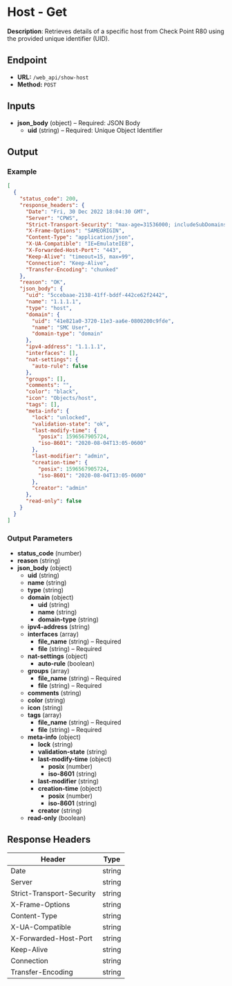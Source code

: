 # Host - Get

**Description**: Retrieves details of a specific host from Check Point R80 using the provided unique identifier (UID).

## Endpoint

- **URL:** `/web_api/show-host`
- **Method:** `POST`
## Inputs

- **json_body** (object) – Required: JSON Body
  - **uid** (string) – Required: Unique Object Identifier
## Output

### Example

```json
[
  {
    "status_code": 200,
    "response_headers": {
      "Date": "Fri, 30 Dec 2022 18:04:30 GMT",
      "Server": "CPWS",
      "Strict-Transport-Security": "max-age=31536000; includeSubDomains",
      "X-Frame-Options": "SAMEORIGIN",
      "Content-Type": "application/json",
      "X-UA-Compatible": "IE=EmulateIE8",
      "X-Forwarded-Host-Port": "443",
      "Keep-Alive": "timeout=15, max=99",
      "Connection": "Keep-Alive",
      "Transfer-Encoding": "chunked"
    },
    "reason": "OK",
    "json_body": {
      "uid": "5ccebaae-2138-41ff-bddf-442ce62f2442",
      "name": "1.1.1.1",
      "type": "host",
      "domain": {
        "uid": "41e821a0-3720-11e3-aa6e-0800200c9fde",
        "name": "SMC User",
        "domain-type": "domain"
      },
      "ipv4-address": "1.1.1.1",
      "interfaces": [],
      "nat-settings": {
        "auto-rule": false
      },
      "groups": [],
      "comments": "",
      "color": "black",
      "icon": "Objects/host",
      "tags": [],
      "meta-info": {
        "lock": "unlocked",
        "validation-state": "ok",
        "last-modify-time": {
          "posix": 1596567905724,
          "iso-8601": "2020-08-04T13:05-0600"
        },
        "last-modifier": "admin",
        "creation-time": {
          "posix": 1596567905724,
          "iso-8601": "2020-08-04T13:05-0600"
        },
        "creator": "admin"
      },
      "read-only": false
    }
  }
]
```
### Output Parameters

- **status_code** (number)
- **reason** (string)
- **json_body** (object)
  - **uid** (string)
  - **name** (string)
  - **type** (string)
  - **domain** (object)
    - **uid** (string)
    - **name** (string)
    - **domain-type** (string)
  - **ipv4-address** (string)
  - **interfaces** (array)
    - **file_name** (string) – Required
    - **file** (string) – Required
  - **nat-settings** (object)
    - **auto-rule** (boolean)
  - **groups** (array)
    - **file_name** (string) – Required
    - **file** (string) – Required
  - **comments** (string)
  - **color** (string)
  - **icon** (string)
  - **tags** (array)
    - **file_name** (string) – Required
    - **file** (string) – Required
  - **meta-info** (object)
    - **lock** (string)
    - **validation-state** (string)
    - **last-modify-time** (object)
      - **posix** (number)
      - **iso-8601** (string)
    - **last-modifier** (string)
    - **creation-time** (object)
      - **posix** (number)
      - **iso-8601** (string)
    - **creator** (string)
  - **read-only** (boolean)
## Response Headers

| Header | Type |
|--------|------|
| Date | string |
| Server | string |
| Strict-Transport-Security | string |
| X-Frame-Options | string |
| Content-Type | string |
| X-UA-Compatible | string |
| X-Forwarded-Host-Port | string |
| Keep-Alive | string |
| Connection | string |
| Transfer-Encoding | string |